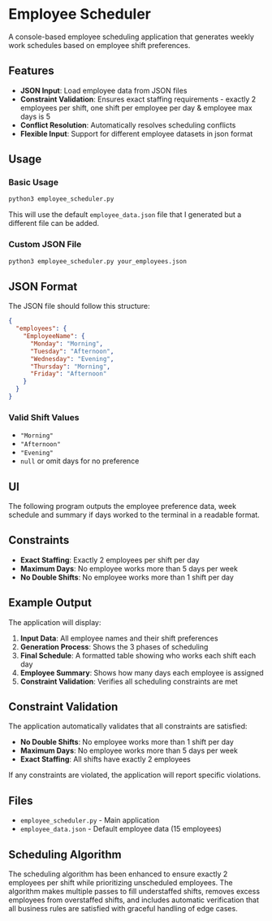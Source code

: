 # Employee Scheduler

A console-based employee scheduling application that generates weekly work schedules based on employee shift preferences.

## Features

- **JSON Input**: Load employee data from JSON files
- **Constraint Validation**: Ensures exact staffing requirements - exactly 2 employees per shift, one shift per employee per day & employee max days is 5
- **Conflict Resolution**: Automatically resolves scheduling conflicts
- **Flexible Input**: Support for different employee datasets in json format

## Usage

### Basic Usage

```bash
python3 employee_scheduler.py
```

This will use the default `employee_data.json` file that I generated but a different file can be added.

### Custom JSON File

```bash
python3 employee_scheduler.py your_employees.json
```

## JSON Format

The JSON file should follow this structure:

```json
{
  "employees": {
    "EmployeeName": {
      "Monday": "Morning",
      "Tuesday": "Afternoon",
      "Wednesday": "Evening",
      "Thursday": "Morning",
      "Friday": "Afternoon"
    }
  }
}
```

### Valid Shift Values

- `"Morning"`
- `"Afternoon"`
- `"Evening"`
- `null` or omit days for no preference

## UI

The following program outputs the employee preference data, week schedule and summary if days worked to the terminal in a readable format.

## Constraints

- **Exact Staffing**: Exactly 2 employees per shift per day
- **Maximum Days**: No employee works more than 5 days per week
- **No Double Shifts**: No employee works more than 1 shift per day

## Example Output

The application will display:

1. **Input Data**: All employee names and their shift preferences
2. **Generation Process**: Shows the 3 phases of scheduling
3. **Final Schedule**: A formatted table showing who works each shift each day
4. **Employee Summary**: Shows how many days each employee is assigned
5. **Constraint Validation**: Verifies all scheduling constraints are met

## Constraint Validation

The application automatically validates that all constraints are satisfied:

- **No Double Shifts**: No employee works more than 1 shift per day
- **Maximum Days**: No employee works more than 5 days per week
- **Exact Staffing**: All shifts have exactly 2 employees

If any constraints are violated, the application will report specific violations.

## Files

- `employee_scheduler.py` - Main application
- `employee_data.json` - Default employee data (15 employees)

## Scheduling Algorithm

The scheduling algorithm has been enhanced to ensure exactly 2 employees per shift while prioritizing unscheduled employees. The algorithm makes multiple passes to fill understaffed shifts, removes excess employees from overstaffed shifts, and includes automatic verification that all business rules are satisfied with graceful handling of edge cases.
